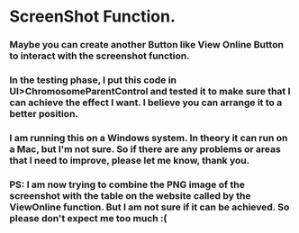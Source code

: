 # ScreenShot Function.
### Maybe you can create another Button like View Online Button to interact with the screenshot function.
### In the testing phase, I put this code in UI>ChromosomeParentControl and tested it to make sure that I can achieve the effect I want. I believe you can arrange it to a better position.
### I am running this on a Windows system. In theory it can run on a Mac, but I'm not sure. So if there are any problems or areas that I need to improve, please let me know, thank you.
### PS: I am now trying to combine the PNG image of the screenshot with the table on the website called by the ViewOnline function. But I am not sure if it can be achieved. So please don't expect me too much :(
